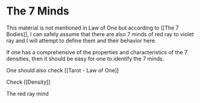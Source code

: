 # The 7 Minds
This material is not mentioned in Law of One but according to [[The 7 Bodies]], I can safely assume that there are also 7 minds of red ray to violet ray and I will attempt to define them and their behavior here.

If one has a comprehensive of the properties and characteristics of the 7 densities, then it should be easy for one to identify the 7 minds. 

One should also check [[Tarot - Law of One]]

Check [[Density]]


The red ray mind 

